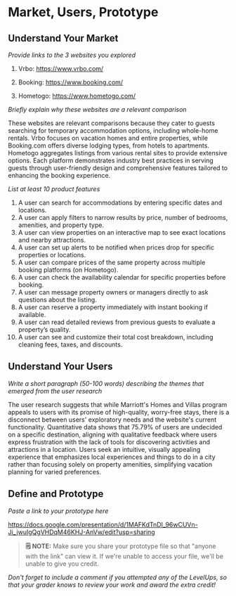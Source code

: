 # Market, Users, Prototype

## Understand Your Market
*Provide links to the 3 websites you explored* 

1. Vrbo: https://www.vrbo.com/

2. Booking: https://www.booking.com/

3. Hometogo: https://www.hometogo.com/


*Briefly explain why these websites are a relevant comparison* 

These websites are relevant comparisons because they cater to guests searching for temporary accommodation options, including whole-home rentals. Vrbo focuses on vacation homes and entire properties, while Booking.com offers diverse lodging types, from hotels to apartments. Hometogo aggregates listings from various rental sites to provide extensive options. Each platform demonstrates industry best practices in serving guests through user-friendly design and comprehensive features tailored to enhancing the booking experience.
    
*List at least 10 product features*

1. A user can search for accommodations by entering specific dates and locations.
2. A user can apply filters to narrow results by price, number of bedrooms, amenities, and property type.
3. A user can view properties on an interactive map to see exact locations and nearby attractions.
4. A user can set up alerts to be notified when prices drop for specific properties or locations.
5. A user can compare prices of the same property across multiple booking platforms (on Hometogo).
6. A user can check the availability calendar for specific properties before booking.
7. A user can message property owners or managers directly to ask questions about the listing.
8. A user can reserve a property immediately with instant booking if available.
9. A user can read detailed reviews from previous guests to evaluate a property’s quality.
10. A user can see and customize their total cost breakdown, including cleaning fees, taxes, and discounts.

## Understand Your Users
*Write a short paragraph (50-100 words) describing the themes that emerged from the user research*

The user research suggests that while Marriott's Homes and Villas program appeals to users with its promise of high-quality, worry-free stays, there is a disconnect between users' exploratory needs and the website's current functionality. Quantitative data shows that 75.79% of users are undecided on a specific destination, aligning with qualitative feedback where users express frustration with the lack of tools for discovering activities and attractions in a location. Users seek an intuitive, visually appealing experience that emphasizes local experiences and things to do in a city rather than focusing solely on property amenities, simplifying vacation planning for varied preferences.


## Define and Prototype
*Paste a link to your prototype here*
 
https://docs.google.com/presentation/d/1MAFKdTnDI_96wCUVn-Ji_jwuIgQgVHDqM46KHJ-AnVw/edit?usp=sharing
> **🗒️ NOTE:** Make sure you share your prototype file so that "anyone with the link" can view it. If we're unable to access your file, we'll be unable to give you credit.

*Don't forget to include a comment if you attempted any of the LevelUps, so that your grader knows to review your work and award the extra credit!*

